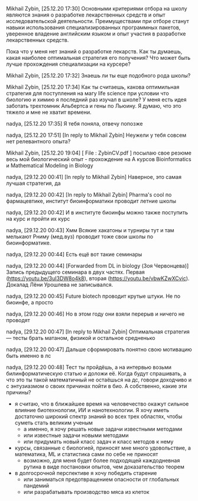Mikhail Zybin, [25.12.20 17:30]
Основными критериями отбора на школу являются знания о разработке лекарственных средств и опыт исследовательской деятельности. Преимуществами при отборе станут навыки использования специализированных программных пакетов, уверенное владение английским языком и опыт участия в разработке лекарственных средств.

Пока что у меня нет знаний о разработке лекарств. Как ты думаешь, какая наиболее оптимальная стратегия его получения? Что может быть лучше прохождения специализации на курсере?

Mikhail Zybin, [25.12.20 17:32]
Знаешь ли ты еще подобного рода школы?

Mikhail Zybin, [25.12.20 17:34]
Как ты считаешь, какова оптимильная стратегия для поступления на магу life science при условии что биологию и химию я последний раз изучал в школе? У меня есть идея заботать трехтомник Альбертса и гены по Льюину. Я думаю, что это тяжело и мне не хватит времени.

nadya, [25.12.20 17:35]
Я тебя поняла, отвечу попозже

nadya, [25.12.20 17:51]
[In reply to Mikhail Zybin]
Неужели у тебя совсем нет релевантного опыта?

Mikhail Zybin, [25.12.20 19:04]
[ File : ZybinCV.pdf ]
посылаю свое резюме
весь мой биологический опыт - прохождение на А курсов Bioinformatics и Mathematical Modeling in Biology

nadya, [29.12.20 00:41]
[In reply to Mikhail Zybin]
Наверное, это самая лучшая стратегия, да

nadya, [29.12.20 00:42]
[In reply to Mikhail Zybin]
Pharma's cool по фармацевтике, институт биоинформатики проводит летние школы

nadya, [29.12.20 00:42]
И в институте биоинфы можно также поступить на курс и пройти их курс

nadya, [29.12.20 00:43]
Хмм 
Всякие хакатоны и турниры тут и там мелькают
Рниму (мед.вуз) проводит тоже свои школы по биоинформатике.

nadya, [29.12.20 00:44]
Есть ещё вот такие семинары

nadya, [29.12.20 00:44]
[Forwarded from DL in biology (Зоя Червонцева)]
Запись предыдущего семинара в двух частях. Первая (https://youtu.be/3uI3DW8o4k8), вторая (https://youtu.be/vbwKZwXCvic). Докалад Лёни Урошлева не записывался.

nadya, [29.12.20 00:45]
Future biotech проводит крутые штуки. Не по биоинфе, а просто

nadya, [29.12.20 00:46]
Но в этом году они взяли перерыв и ничего не проводят

nadya, [29.12.20 00:47]
[In reply to Mikhail Zybin]
Оптимальная стратегия — тесты брать матаном, физикой и остальное средненько

nadya, [29.12.20 00:47]
Дальше сформировать понятно свою мотивацию быть именно в лс

nadya, [29.12.20 00:48]
Тест ты пройдёшь, а на интервью возьми билинформатическую статью и доложи её. Когда будут спрашивать, а что это ты такой математичный не остаёшься на дс, говори доходчиво и с энтузиазмом о своих причинах пойти в био. А собственно, какие эти причины?


- я считаю, что в ближайшее время на человечество окажут сильное влияние биотехнологии, ИИ и нанотехнологии. Я хочу иметь достаточно широкий спектр знаний во всех трех областях, чтобы  суметь стать великим ученым 
	- а именно, я хочу решать новые задачи известными методами
	- или известные задачи новыми методами
	- или придумать новый класс задач и класс методов к нему
- курсы, связанные с биологией, приносят мне много удовольствие, а математика, ML и статистика сами по себе не приносят
	- возможно, для меня будет более подходящей каждодневная рутина в виде постановки опытов, чем доказательство теорем
- в долгосрочной перспективе я хочу победить старение 
	- или заниматься предотвращением опасности от глобальных пандемий 
	- или разрабатывать производство мяса из клеток